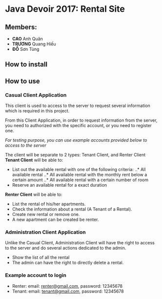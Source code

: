 # Java Devoir 2017: Rental Site 

## Members:
- **CAO** Anh Quân
- **TRƯƠNG** Quang Hiếu 
- **ĐỖ** Sơn Tùng

## How to install

## How to use

### Casual Client Application
This client is used to access to the server to request several information which is required in this project.

From this Client Application, in order to request information from the server, you need to authorized with the specific account, or you need to register one.

*For testing purpose, you can use example accounts provided below to access to the server*

The client will be separate to 2 types: Tenant Client, and Renter Client
**Tenant Client** will be able to:
- List out the available rental with one of the following criteria:
..* All available rental
..* All available rental with the monthly rent below a certain amount
..* All available rental with a certain number of room
- Reserve an available rental for a exact duration

**Renter Client** will be able to:
- List the rental of his/her apartments.
- Check the information about a rental (A Tenant of a Rental).
- Create new rental or remove one.
- A new apartment can be created be renter.

### Administration Client Application
Unlike the Casual Client, Administration Client will have the right to access to the server and do several actions dedicated to the admin.
- Show the list of all the rental
- The admin can have the right to directly delete a rental.

 

### Example account to login
- Renter: email: renter@gmail.com, password: 12345678
- Tenant: email: tenant@gmail.com, password: 12345678
